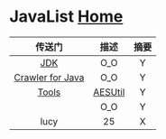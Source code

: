 # JavaList  [Home](../index.md)

| 传送门 | 描述 | 摘要 |
|:---:|:---:|:---:|
| [JDK](JDK/Guide.md) | O_O | Y |
| [Crawler for Java](https://github.com/yasserg/crawler4j) | O_O | Y |
| [Tools](Tools.java) | [AESUtil](AESUtil.java) | Y |
| []() | O_O | Y |
| lucy | 25 | X |




